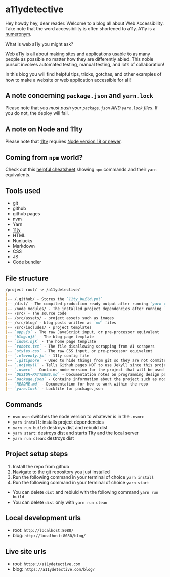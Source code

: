 # a11ydetective

Hey howdy hey, dear reader. Welcome to a blog all about Web Accessibility. Take note that the word accessibility is often shortened to a11y. A11y is a [numeronym](https://www.a11yproject.com/posts/a11y-and-other-numeronyms/).

What is web a11y you might ask?

Web a11y is all about making sites and applications usable to as many people as possible no matter how they are differently abled. This noble pursuit involves automated testing, manual testing, and lots of collaboration!

In this blog you will find helpful tips, tricks, gotchas, and other examples of how to make a website or web application accessible for all!

## A note concerning `package.json` and `yarn.lock`

Please note that *you must push your `package.json` AND `yarn.lock` files*. If you do not, the deploy will fail.

## A note on Node and 11ty

Please note that [11ty](https://www.11ty.dev/#quick-start) requires [Node version 18 or newer](https://nodejs.org/en/about/previous-releases).

## Coming from `npm` world?

Check out this [helpful cheatsheet](https://devhints.io/yarn) showing `npm` commands and their `yarn` equivalents.

## Tools used

- git
- github
- github pages
- nvm
- Yarn
- [11ty](https://11ty.dev/docs/)
- HTML
- Nunjucks
- Markdown
- CSS
- JS
- Code bundler

## File structure

```md
/project root/ -> /a11ydetective/
|
|-- /.github/ - Stores the `11ty_build.yml`
|-- /dist/ - The compiled production ready output after running `yarn run build`
|-- /node_modules/ - The installed project dependencies after running `yarn install`
|-- /src/ - The source code
|-- /src/assets/ - project assets such as images
|-- /src/blog/ - blog posts written as `md` files
|-- /src/includes/ - project templates
|-- `app.js` - The raw JavaScript input, or pre-processor equivalent
|-- `blog.njk` - The blog page template
|-- `index.njk` - The home page template
|-- `robots.txt` - The file disallowing scrapping from AI scrapers
|-- `styles.css` - The raw CSS input, or pre-processor equivalent
|-- `.eleventy.js` - 11ty config file
|-- `.gitignore` - Used to hide things from git so they are not commited to the remote repo
|-- `.nojekyll` - Tells Github pages NOT to use Jekyll since this project will be using 11ty instead
|-- `.nvmrc` - Contains node version for the project that will be used when you run `nvm use`
|-- `DESIGN-PATTERNS.md` - Documentation notes on programming design patterns
|-- `package.json` - Contains information about the project such as node dependencies, build scripts, etc...
|-- `README.md` - Documentation for how to work within the repo
|-- `yarn.lock` - Lockfile for package.json
```

## Commands

- `nvm use`: switches the node version to whatever is in the `.nvmrc`
- `yarn install`: installs project dependencies
- `yarn run build`: destroys dist and rebuild dist
- `yarn start`: destroys dist and starts 11ty and the local server
- `yarn run clean`: destroys dist

## Project setup steps

1. Install the repo from github
2. Navigate to the git repository you just installed
3. Run the following command in your terminal of choice `yarn install`
4. Run the following command in your terminal of choice `yarn start`

- You can delete `dist` and rebiuld with the following command `yarn run build`
- You can delete `dist` only with `yarn run clean`

## Local development urls

- root: `http://localhost:8080/`
- blog: `http://localhost:8080/blog/`

## Live site urls

- root: `https://a11ydetective.com`
- blog: `https://a11ydetective.com/blog/`
